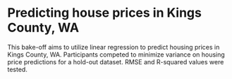 # Predicting house prices in Kings County, WA

This bake-off aims to utilize linear regression to predict housing prices in Kings County, WA. Participants competed to minimize variance on housing price predictions for a hold-out dataset. RMSE and R-squared values were tested. 

